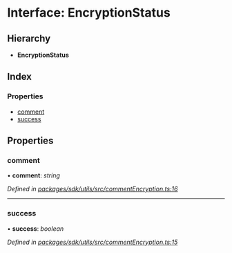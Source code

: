 # Interface: EncryptionStatus

## Hierarchy

* **EncryptionStatus**

## Index

### Properties

* [comment](_packages_sdk_utils_src_commentencryption_.encryptionstatus.md#comment)
* [success](_packages_sdk_utils_src_commentencryption_.encryptionstatus.md#success)

## Properties

###  comment

• **comment**: *string*

*Defined in [packages/sdk/utils/src/commentEncryption.ts:16](https://github.com/celo-org/celo-monorepo/blob/master/packages/sdk/utils/src/commentEncryption.ts#L16)*

___

###  success

• **success**: *boolean*

*Defined in [packages/sdk/utils/src/commentEncryption.ts:15](https://github.com/celo-org/celo-monorepo/blob/master/packages/sdk/utils/src/commentEncryption.ts#L15)*
